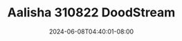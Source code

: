 --- 
title: "Aalisha 310822  DoodStream"
description: "download  video bokep Aalisha 310822  DoodStream yandex video full baru"
date: 2024-06-08T04:40:01-08:00
file_code: "hqk3rxiyfwfm"
draft: false
cover: "fcio39vfa42pglnl.jpg"
tags: ["Aalisha", "DoodStream", "bokep-indo", "bokep-viral", "bokep-ig"]
length: 1394
fld_id: "1483066"
foldername: "Aalisha  Jenifer"
categories: ["Aalisha  Jenifer"]
views: 0
---